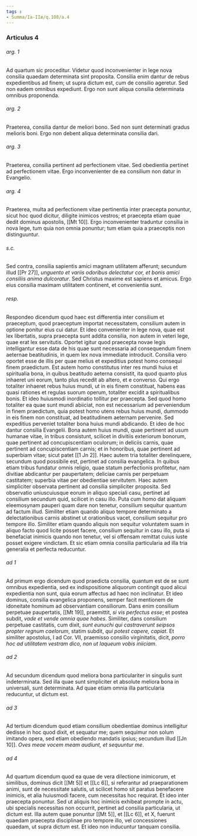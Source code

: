 ```yaml
---
tags : 
- Summa/Ia-IIæ/q.108/a.4
---
```


### Articulus 4

###### arg. 1
Ad quartum sic proceditur. Videtur quod inconvenienter in lege nova consilia quaedam determinata sint proposita. Consilia enim dantur de rebus expedientibus ad finem; ut supra dictum est, cum de consilio ageretur. Sed non eadem omnibus expediunt. Ergo non sunt aliqua consilia determinata omnibus proponenda.

###### arg. 2
Praeterea, consilia dantur de meliori bono. Sed non sunt determinati gradus melioris boni. Ergo non debent aliqua determinata consilia dari.

###### arg. 3
Praeterea, consilia pertinent ad perfectionem vitae. Sed obedientia pertinet ad perfectionem vitae. Ergo inconvenienter de ea consilium non datur in Evangelio.

###### arg. 4
Praeterea, multa ad perfectionem vitae pertinentia inter praecepta ponuntur, sicut hoc quod dicitur, diligite inimicos vestros; et praecepta etiam quae dedit dominus apostolis, [[Mt 10]]. Ergo inconvenienter traduntur consilia in nova lege, tum quia non omnia ponuntur; tum etiam quia a praeceptis non distinguuntur.

###### s.c.
Sed contra, consilia sapientis amici magnam utilitatem afferunt; secundum illud [[Pr 27]], *unguento et variis odoribus delectatur cor, et bonis amici consiliis anima dulcoratur*. Sed Christus maxime est sapiens et amicus. Ergo eius consilia maximam utilitatem continent, et convenientia sunt.

###### resp.
Respondeo dicendum quod haec est differentia inter consilium et praeceptum, quod praeceptum importat necessitatem, consilium autem in optione ponitur eius cui datur. Et ideo convenienter in lege nova, quae est lex libertatis, supra praecepta sunt addita consilia, non autem in veteri lege, quae erat lex servitutis. Oportet igitur quod praecepta novae legis intelligantur esse data de his quae sunt necessaria ad consequendum finem aeternae beatitudinis, in quem lex nova immediate introducit. Consilia vero oportet esse de illis per quae melius et expeditius potest homo consequi finem praedictum. Est autem homo constitutus inter res mundi huius et spiritualia bona, in quibus beatitudo aeterna consistit, ita quod quanto plus inhaeret uni eorum, tanto plus recedit ab altero, et e converso. Qui ergo totaliter inhaeret rebus huius mundi, ut in eis finem constituat, habens eas quasi rationes et regulas suorum operum, totaliter excidit a spiritualibus bonis. Et ideo huiusmodi inordinatio tollitur per praecepta. Sed quod homo totaliter ea quae sunt mundi abiiciat, non est necessarium ad perveniendum in finem praedictum, quia potest homo utens rebus huius mundi, dummodo in eis finem non constituat, ad beatitudinem aeternam pervenire. Sed expeditius perveniet totaliter bona huius mundi abdicando. Et ideo de hoc dantur consilia Evangelii. Bona autem huius mundi, quae pertinent ad usum humanae vitae, in tribus consistunt, scilicet in divitiis exteriorum bonorum, quae pertinent ad concupiscentiam oculorum; in deliciis carnis, quae pertinent ad concupiscentiam carnis; et in honoribus, quae pertinent ad superbiam vitae; sicut patet [[1 Jn 2]]. Haec autem tria totaliter derelinquere, secundum quod possibile est, pertinet ad consilia evangelica. In quibus etiam tribus fundatur omnis religio, quae statum perfectionis profitetur, nam divitiae abdicantur per paupertatem; deliciae carnis per perpetuam castitatem; superbia vitae per obedientiae servitutem. Haec autem simpliciter observata pertinent ad consilia simpliciter proposita. Sed observatio uniuscuiusque eorum in aliquo speciali casu, pertinet ad consilium secundum quid, scilicet in casu illo. Puta cum homo dat aliquam eleemosynam pauperi quam dare non tenetur, consilium sequitur quantum ad factum illud. Similiter etiam quando aliquo tempore determinato a delectationibus carnis abstinet ut orationibus vacet, consilium sequitur pro tempore illo. Similiter etiam quando aliquis non sequitur voluntatem suam in aliquo facto quod licite posset facere, consilium sequitur in casu illo, puta si benefaciat inimicis quando non tenetur, vel si offensam remittat cuius iuste posset exigere vindictam. Et sic etiam omnia consilia particularia ad illa tria generalia et perfecta reducuntur.

###### ad 1
Ad primum ergo dicendum quod praedicta consilia, quantum est de se sunt omnibus expedientia, sed ex indispositione aliquorum contingit quod alicui expedientia non sunt, quia eorum affectus ad haec non inclinatur. Et ideo dominus, consilia evangelica proponens, semper facit mentionem de idoneitate hominum ad observantiam consiliorum. Dans enim consilium perpetuae paupertatis, [[Mt 19]], praemittit, *si vis perfectus esse*; et postea subdit, *vade et vende omnia quae habes*. Similiter, dans consilium perpetuae castitatis, cum dixit, *sunt eunuchi qui castraverunt seipsos propter regnum caelorum*, statim subdit, *qui potest capere, capiat*. Et similiter apostolus, I ad Cor. VII, praemisso consilio virginitatis, dicit, *porro hoc ad utilitatem vestram dico, non ut laqueum vobis iniiciam*.

###### ad 2
Ad secundum dicendum quod meliora bona particulariter in singulis sunt indeterminata. Sed illa quae sunt simpliciter et absolute meliora bona in universali, sunt determinata. Ad quae etiam omnia illa particularia reducuntur, ut dictum est.

###### ad 3
Ad tertium dicendum quod etiam consilium obedientiae dominus intelligitur dedisse in hoc quod dixit, et sequatur me; quem sequimur non solum imitando opera, sed etiam obediendo mandatis ipsius; secundum illud [[Jn 10]]. *Oves meae vocem meam audiunt, et sequuntur me*.

###### ad 4
Ad quartum dicendum quod ea quae de vera dilectione inimicorum, et similibus, dominus dicit [[Mt 5]] et [[Lc 6]], si referantur ad praeparationem animi, sunt de necessitate salutis, ut scilicet homo sit paratus benefacere inimicis, et alia huiusmodi facere, cum necessitas hoc requirat. Et ideo inter praecepta ponuntur. Sed ut aliquis hoc inimicis exhibeat prompte in actu, ubi specialis necessitas non occurrit, pertinet ad consilia particularia, ut dictum est. Illa autem quae ponuntur [[Mt 5]], et [[Lc 6]], et X, fuerunt quaedam praecepta disciplinae pro tempore illo, vel concessiones quaedam, ut supra dictum est. Et ideo non inducuntur tanquam consilia.

